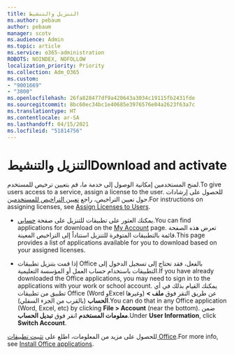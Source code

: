 ```yaml
---
title: التنزيل والتنشيط
ms.author: pebaum
author: pebaum
manager: scotv
ms.audience: Admin
ms.topic: article
ms.service: o365-administration
ROBOTS: NOINDEX, NOFOLLOW
localization_priority: Priority
ms.collection: Adm_O365
ms.custom:
- "9001669"
- "3800"
ms.openlocfilehash: 26fa828477df9a420643a3034c19115fb2431fde
ms.sourcegitcommit: 8bc60ec34bc1e40685e3976576e04a2623f63a7c
ms.translationtype: HT
ms.contentlocale: ar-SA
ms.lasthandoff: 04/15/2021
ms.locfileid: "51814756"
---
```

# <a name="download-and-activate"></a><span data-ttu-id="a0ff5-102">التنزيل والتنشيط</span><span class="sxs-lookup"><span data-stu-id="a0ff5-102">Download and activate</span></span>

<span data-ttu-id="a0ff5-103">لمنح المستخدمين إمكانية الوصول إلى خدمة ما، قم بتعيين ترخيص للمستخدم.</span><span class="sxs-lookup"><span data-stu-id="a0ff5-103">To give users access to a service, assign a license to the user.</span></span> <span data-ttu-id="a0ff5-104">للحصول على إرشادات حول تعيين التراخيص، راجع [تعيين التراخيص للمستخدمين](https://docs.microsoft.com/microsoft-365/admin/manage/assign-licenses-to-users).</span><span class="sxs-lookup"><span data-stu-id="a0ff5-104">For instructions on assigning licenses, see [Assign Licenses to Users](https://docs.microsoft.com/microsoft-365/admin/manage/assign-licenses-to-users).</span></span>

- <span data-ttu-id="a0ff5-105">يمكنك العثور على تطبيقات للتنزيل على صفحة [حسابي](https://portal.office.com/account/#installs).</span><span class="sxs-lookup"><span data-stu-id="a0ff5-105">You can find applications for download on the [My Account](https://portal.office.com/account/#installs) page.</span></span> <span data-ttu-id="a0ff5-106">تعرض هذه الصفحة قائمة بالتطبيقات المتوفرة للتنزيل استناداً إلى التراخيص المعينة.</span><span class="sxs-lookup"><span data-stu-id="a0ff5-106">This page provides a list of applications available for you to download based on your assigned licenses.</span></span> 

- <span data-ttu-id="a0ff5-107">إذا قمت بتنزيل تطبيقات Office بالفعل، فقد تحتاج إلى تسجيل الدخول إلى التطبيقات باستخدام حساب العمل أو المؤسسة التعليمية.</span><span class="sxs-lookup"><span data-stu-id="a0ff5-107">If you have already downloaded the Office applications, you may need to sign in to the applications with your work or school account.</span></span> <span data-ttu-id="a0ff5-108">يمكنك القيام بذلك في أي تطبيق من تطبيقات Office (Word وExcel وغيرها) عن طريق النقر فوق **ملف > الحساب** (بالقرب من الجزء السفلي).</span><span class="sxs-lookup"><span data-stu-id="a0ff5-108">You can do that in any Office application (Word, Excel, etc) by clicking **File > Account** (near the bottom).</span></span> <span data-ttu-id="a0ff5-109">ضمن **معلومات المستخدم** انقر فوق **تبديل الحساب**.</span><span class="sxs-lookup"><span data-stu-id="a0ff5-109">Under **User Information**, click **Switch Account**.</span></span>

<span data-ttu-id="a0ff5-110">للحصول على مزيد من المعلومات، اطلع على [تثبيت تطبيقات Office](https://docs.microsoft.com/microsoft-365/admin/setup/install-applications).</span><span class="sxs-lookup"><span data-stu-id="a0ff5-110">For more info, see [Install Office applications](https://docs.microsoft.com/microsoft-365/admin/setup/install-applications).</span></span>

